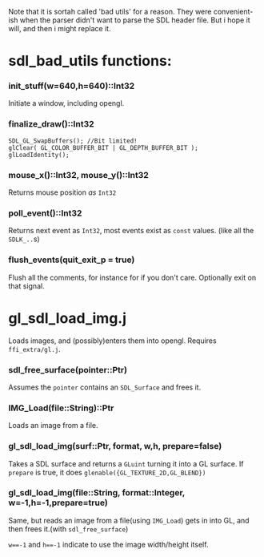 
Note that it is sortah called 'bad utils' for a reason. They were
convenient-ish when the parser didn't want to parse the SDL header file.
But i hope it will, and then i might replace it.

# sdl_bad_utils functions:

### init_stuff(w=640,h=640)::Int32
Initiate a window, including opengl.
### finalize_draw()::Int32

    SDL_GL_SwapBuffers(); //Bit limited!
    glClear( GL_COLOR_BUFFER_BIT | GL_DEPTH_BUFFER_BIT );
    glLoadIdentity(); 


### mouse_x()::Int32, mouse_y()::Int32
Returns mouse position *as* `Int32`

### poll_event()::Int32
Returns next event as `Int32`, most events exist as `const` values.
(like all the `SDLK_..`s) 

### flush_events(quit_exit_p = true)
Flush all the comments, for instance for if you don't care. 
Optionally exit on that signal.

# gl_sdl_load_img.j
Loads images, and (possibly)enters them into opengl.
Requires `ffi_extra/gl.j`.

### sdl_free_surface(pointer::Ptr)
Assumes the `pointer` contains an `SDL_Surface` and frees it.

### IMG_Load(file::String)::Ptr
Loads an image from a file.

### gl_sdl_load_img(surf::Ptr, format, w,h, prepare=false)
Takes a SDL surface and returns a `GLuint` turning it into a GL surface.
If `prepare` is true, it does `glenable({GL_TEXTURE_2D,GL_BLEND})`

### gl_sdl_load_img(file::String, format::Integer, w=-1,h=-1,prepare=true)
Same, but reads an image from a file(using `IMG_Load`) gets in into GL, and 
then frees it.(with `sdl_free_surface`)

`w==-1` and `h==-1` indicate to use the image width/height itself.
